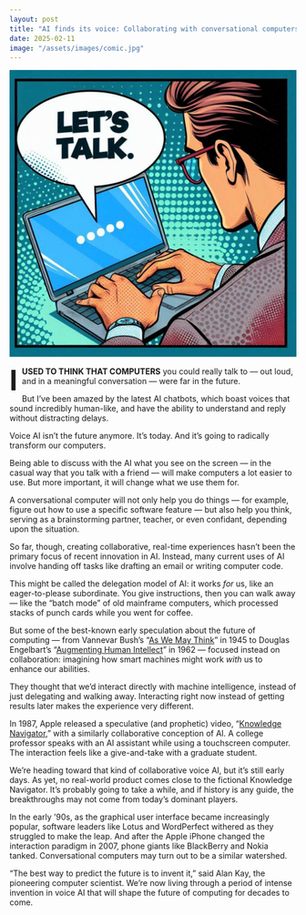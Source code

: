 ```yaml
---
layout: post
title: "AI finds its voice: Collaborating with conversational computers"
date: 2025-02-11
image: "/assets/images/comic.jpg"
---
```


<style>
.drop-cap {
  font-size: 3.5em;
  font-weight: bold;
  float: left;
  line-height: 1;
  margin-right: 8px;
}

.bold-start {
  font-weight: bold;
  text-transform: uppercase;
}
</style>

![Comic-style illustration of a man in front of a laptop. A voice bubble from the screen says, "Let's talk."](/assets/images/comic.jpg)

<p><span class="drop-cap">I</span><span class="bold-start">used to think that computers</span> you could really talk to — out loud, and in a meaningful conversation — were far in the future.</p>

But I’ve been amazed by the latest AI chatbots, which boast voices that sound incredibly human-like, and have the ability to understand and reply without distracting delays.

Voice AI isn’t the future anymore. It’s today. And it’s going to radically transform our computers.

Being able to discuss with the AI what you see on the screen — in the casual way that you talk with a friend — will make computers a lot easier to use. But more important, it will change what we use them for.

A conversational computer will not only help you do things — for example, figure out how to use a specific software feature — but also help you think, serving as a brainstorming partner, teacher, or even confidant, depending upon the situation.

So far, though, creating collaborative, real-time experiences hasn’t been the primary focus of recent innovation in AI. Instead, many current uses of AI involve handing off tasks like drafting an email or writing computer code.

This might be called the delegation model of AI: it works *for* us, like an eager-to-please subordinate. You give instructions, then you can walk away — like the “batch mode” of old mainframe computers, which processed stacks of punch cards while you went for coffee.

But some of the best-known early speculation about the future of computing — from Vannevar Bush’s “[As We May Think](https://en.wikipedia.org/wiki/As_We_May_Think)” in 1945 to Douglas Engelbart’s “[Augmenting Human Intellect](https://www.taylorfrancis.com/chapters/oa-edit/10.4324/9781003230762-3/augmenting-human-intellect-douglas-engelbart)” in 1962 — focused instead on collaboration: imagining how smart machines might work *with* us to enhance our abilities.

They thought that we’d interact directly with machine intelligence, instead of just delegating and walking away. Interacting right now instead of getting results later makes the experience very different.

In 1987, Apple released a speculative (and prophetic) video, “[Knowledge Navigator](https://www.youtube.com/watch?v=-jiBLQyUi38),” with a similarly collaborative conception of AI. A college professor speaks with an AI assistant while using a touchscreen computer. The interaction feels like a give-and-take with a graduate student.

We’re heading toward that kind of collaborative voice AI, but it’s still early days. As yet, no real-world product comes close to the fictional Knowledge Navigator. It’s probably going to take a while, and if history is any guide, the breakthroughs may not come from today’s dominant players.

In the early ’90s, as the graphical user interface became increasingly popular, software leaders like Lotus and WordPerfect withered as they struggled to make the leap. And after the Apple iPhone changed the interaction paradigm in 2007, phone giants like BlackBerry and Nokia tanked. Conversational computers may turn out to be a similar watershed.

“The best way to predict the future is to invent it,” said Alan Kay, the pioneering computer scientist. We’re now living through a period of intense invention in voice AI that will shape the future of computing for decades to come.
